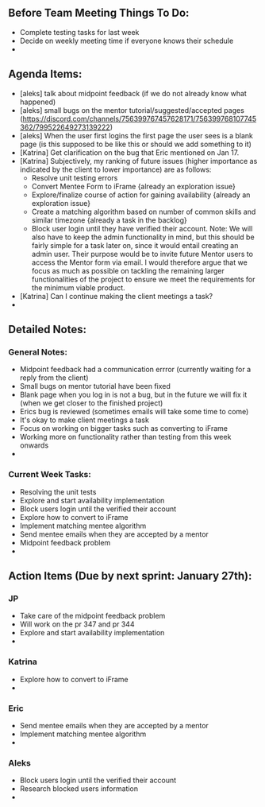 ## Before Team Meeting Things To Do:
- Complete testing tasks for last week
- Decide on weekly meeting time if everyone knows their schedule
- 

## Agenda Items:
- [aleks] talk about midpoint feedback (if we do not already know what happened)
- [aleks] small bugs on the mentor tutorial/suggested/accepted pages (https://discord.com/channels/756399767457628171/756399768107745362/799522649273139222)
- [aleks] When the user first logins the first page the user sees is a blank page (is this supposed to be like this or should we add something to it)
- [Katrina] Get clarification on the bug that Eric mentioned on Jan 17. 
- [Katrina] Subjectively, my ranking of future issues (higher importance as indicated by the client to lower importance) are as follows: 
  -	Resolve unit testing errors 
  -	Convert Mentee Form to iFrame {already an exploration issue}
  -	Explore/finalize course of action for gaining availability {already an exploration issue}
  -	Create a matching algorithm based on number of common skills and similar timezone {already a task in the backlog}
  -	 Block user login until they have verified their account.
  Note: We will also have to keep the admin functionality in mind, but this should be fairly simple for a task later on, since it would entail creating an admin user. Their purpose would be to invite future Mentor users to access the Mentor form via email. I would therefore argue that we focus as much as possible on tackling the remaining larger functionalities of the project to ensure we meet the requirements for the minimum viable product.
- [Katrina] Can I continue making the client meetings a task?
- 

## Detailed Notes:
### General Notes:
- Midpoint feedback had a communication errror (currently waiting for a reply from the client)
- Small bugs on mentor tutorial have been fixed
- Blank page when you log in is not a bug, but in the future we will fix it (when we get closer to the finished project)
- Erics bug is reviewed (sometimes emails will take some time to come)
- It's okay to make client meetings a task
- Focus on working on bigger tasks such as converting to iFrame
- Working more on functionality rather than testing from this week onwards
- 

### Current Week Tasks:
- Resolving the unit tests
- Explore and start availability implementation
- Block users login until the verified their account
- Explore how to convert to iFrame
- Implement matching mentee algorithm
- Send mentee emails when they are accepted by a mentor
- Midpoint feedback problem
- 

## Action Items (Due by next sprint: January 27th):
### JP
- Take care of the midpoint feedback problem
- Will work on the pr 347 and pr 344
- Explore and start availability implementation
-

### Katrina
- Explore how to convert to iFrame
-

### Eric
- Send mentee emails when they are accepted by a mentor
- Implement matching mentee algorithm
- 

### Aleks
- Block users login until the verified their account
- Research blocked users information
- 
